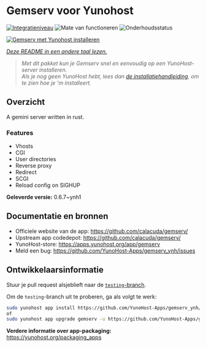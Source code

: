 <!--
NB: Deze README is automatisch gegenereerd door <https://github.com/YunoHost/apps/tree/master/tools/readme_generator>
Hij mag NIET handmatig aangepast worden.
-->

# Gemserv voor Yunohost

[![Integratieniveau](https://apps.yunohost.org/badge/integration/gemserv)](https://ci-apps.yunohost.org/ci/apps/gemserv/)
![Mate van functioneren](https://apps.yunohost.org/badge/state/gemserv)
![Onderhoudsstatus](https://apps.yunohost.org/badge/maintained/gemserv)

[![Gemserv met Yunohost installeren](https://install-app.yunohost.org/install-with-yunohost.svg)](https://install-app.yunohost.org/?app=gemserv)

*[Deze README in een andere taal lezen.](./ALL_README.md)*

> *Met dit pakket kun je Gemserv snel en eenvoudig op een YunoHost-server installeren.*  
> *Als je nog geen YunoHost hebt, lees dan [de installatiehandleiding](https://yunohost.org/install), om te zien hoe je 'm installeert.*

## Overzicht

A gemini server written in rust.

### Features

- Vhosts
- CGI
- User directories
- Reverse proxy
- Redirect
- SCGI
- Reload config on SIGHUP


**Geleverde versie:** 0.6.7~ynh1
## Documentatie en bronnen

- Officiele website van de app: <https://github.com/calacuda/gemserv/>
- Upstream app codedepot: <https://github.com/calacuda/gemserv/>
- YunoHost-store: <https://apps.yunohost.org/app/gemserv>
- Meld een bug: <https://github.com/YunoHost-Apps/gemserv_ynh/issues>

## Ontwikkelaarsinformatie

Stuur je pull request alsjeblieft naar de [`testing`-branch](https://github.com/YunoHost-Apps/gemserv_ynh/tree/testing).

Om de `testing`-branch uit te proberen, ga als volgt te werk:

```bash
sudo yunohost app install https://github.com/YunoHost-Apps/gemserv_ynh/tree/testing --debug
of
sudo yunohost app upgrade gemserv -u https://github.com/YunoHost-Apps/gemserv_ynh/tree/testing --debug
```

**Verdere informatie over app-packaging:** <https://yunohost.org/packaging_apps>
